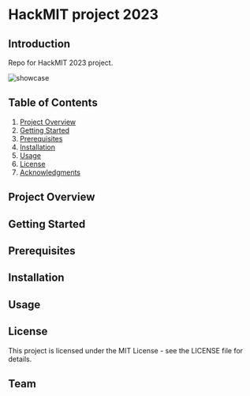 # HackMIT project 2023

## Introduction
Repo for HackMIT 2023 project.


![showcase](https://github.com/erikbohne/hackmit-23/assets/40596752/1fba3028-caf9-4d61-854d-8c58b23e2a39)


## Table of Contents
1. [Project Overview](#project-overview)
2. [Getting Started](#getting-started)
3. [Prerequisites](#prerequisites)
4. [Installation](#installation)
5. [Usage](#usage)
7. [License](#license)
8. [Acknowledgments](#acknowledgments)

## Project Overview

## Getting Started

## Prerequisites

## Installation

## Usage

## License
This project is licensed under the MIT License - see the LICENSE file for details.

## Team

